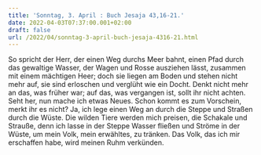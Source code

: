 ```yaml
---
title: 'Sonntag, 3. April : Buch Jesaja 43,16-21.'
date: 2022-04-03T07:37:00.001+02:00
draft: false
url: /2022/04/sonntag-3-april-buch-jesaja-4316-21.html
---
```


So spricht der Herr, der einen Weg durchs Meer bahnt, einen Pfad durch das gewaltige Wasser, der Wagen und Rosse ausziehen lässt, zusammen mit einem mächtigen Heer; doch sie liegen am Boden und stehen nicht mehr auf, sie sind erloschen und verglüht wie ein Docht. Denkt nicht mehr an das, was früher war; auf das, was vergangen ist, sollt ihr nicht achten. Seht her, nun mache ich etwas Neues. Schon kommt es zum Vorschein, merkt ihr es nicht? Ja, ich lege einen Weg an durch die Steppe und Straßen durch die Wüste. Die wilden Tiere werden mich preisen, die Schakale und Strauße, denn ich lasse in der Steppe Wasser fließen und Ströme in der Wüste, um mein Volk, mein erwähltes, zu tränken. Das Volk, das ich mir erschaffen habe, wird meinen Ruhm verkünden.